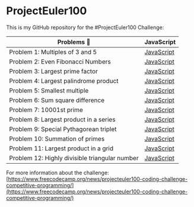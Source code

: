 # ProjectEuler100

This is my GitHub repository for the #ProjectEuler100 Challenge:

| Problems 🤯                                    | JavaScript                                                                                                                        |
| ---------------------------------------------- | --------------------------------------------------------------------------------------------------------------------------------- |
| Problem 1: Multiples of 3 and 5                | [JavaScript](https://github.com/johanrin/ProjectEuler100/blob/master/problem-1/problem-1-multiples-of-3-and-5.js)                 |
| Problem 2: Even Fibonacci Numbers              | [JavaScript](https://github.com/johanrin/ProjectEuler100/blob/master/problem-2/problem-2-even-fibonacci-numbers.js)               |
| Problem 3: Largest prime factor                | [JavaScript](https://github.com/johanrin/ProjectEuler100/blob/master/problem-3/problem-3-largest-prime-factor.js)                 |
| Problem 4: Largest palindrome product          | [JavaScript](https://github.com/johanrin/ProjectEuler100/blob/master/problem-4/problem-4-largest-palindrome-product.js)           |
| Problem 5: Smallest multiple                   | [JavaScript](https://github.com/johanrin/ProjectEuler100/blob/master/problem-5/problem-5-smallest-multiple.js)                    |
| Problem 6: Sum square difference               | [JavaScript](https://github.com/johanrin/ProjectEuler100/blob/master/problem-6/problem-6-sum-square-difference.js)                |
| Problem 7: 10001st prime                       | [JavaScript](https://github.com/johanrin/ProjectEuler100/blob/master/problem-7/problem-7-10001st-prime.js)                        |
| Problem 8: Largest product in a series         | [JavaScript](https://github.com/johanrin/ProjectEuler100/blob/master/problem-8/problem-8-largest-product-in-a-series.js)          |
| Problem 9: Special Pythagorean triplet         | [JavaScript](https://github.com/johanrin/ProjectEuler100/blob/master/problem-9/problem-9-special-pythagorean-triplet.js)          |
| Problem 10: Summation of primes                | [JavaScript](https://github.com/johanrin/ProjectEuler100/blob/master/problem-10/problem-10-summation-of-primes.js)                |
| Problem 11: Largest product in a grid          | [JavaScript](https://github.com/johanrin/ProjectEuler100/blob/master/problem-11/problem-11-largest-product-in-a-grid.js)          |
| Problem 12: Highly divisible triangular number | [JavaScript](https://github.com/johanrin/ProjectEuler100/blob/master/problem-12/problem-12-highly-divisible-triangular-number.js) |

For more information about the challenge:
[https://www.freecodecamp.org/news/projecteuler100-coding-challenge-competitive-programming/](https://www.freecodecamp.org/news/projecteuler100-coding-challenge-competitive-programming/)

